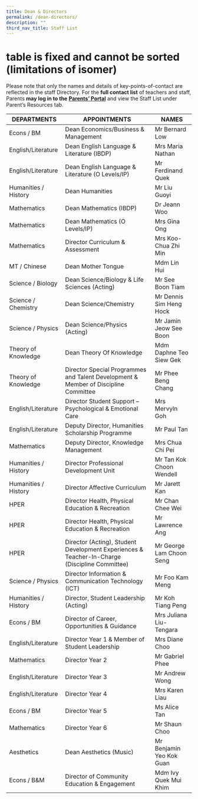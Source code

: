 ```yaml
---
title: Dean & Directors
permalink: /dean-directors/
description: ""
third_nav_title: Staff List
---
```


# table is fixed and cannot be sorted (limitations of isomer)

Please note that only the names and details of key-points-of-contact are reflected in the staff Directory. For the **full contact list** of teachers and staff, Parents **may log in to the** <a href="http://lms.acsindep.edu.sg/ACSIndep/logon_new.aspx?type=parents" target="_blank"><b>Parents’ Portal</b></a> and view the Staff List under Parent’s Resources tab.

|     DEPARTMENTS  |     APPOINTMENTS    |   NAMES    |
|----------------|-----------|---------------|
| Econs / BM           | Dean Economics/Business & Management                                                          | Mr Bernard Low           |
| English/Literature   | Dean English Language & Literature (IBDP)                                                     | Mrs Maria Nathan         |
| English/Literature   | Dean English Language & Literature (O Levels/IP)                                              | Mr Ferdinand Quek        |
| Humanities / History | Dean Humanities                                                                               | Mr Liu Guoyi             |
| Mathematics          | Dean Mathematics (IBDP)                                                                       | Dr Jeann Woo             |
| Mathematics          | Dean Mathematics (O Levels/IP)                                                                | Mrs Gina Ong             |
| Mathematics          | Director Curriculum & Assessment                                                              | Mrs Koo-Chua Zhi Min     |
| MT / Chinese         | Dean Mother Tongue                                                                            | Mdm Lin Hui              |
| Science / Biology    | Dean Science/Biology & Life Sciences (Acting)                                                 | Mr See Boon Tiam         |
| Science / Chemistry  | Dean Science/Chemistry                                                                        | Mr Dennis Sim Heng Hock  |
| Science / Physics    | Dean Science/Physics (Acting)                                                                 | Mr Jamin Jeow See Boon   |
| Theory of Knowledge  | Dean Theory Of Knowledge                                                                      | Mdm Daphne Teo Siew Gek  |
| Theory of Knowledge  | Director Special Programmes and Talent Development & Member of Discipline Committee           | Mr Phee Beng Chang       |
| English/Literature   | Director Student Support – Psychological & Emotional Care                                     | Mrs Mervyln Goh          |
| English/Literature   | Deputy Director, Humanities Scholarship Programme                                             | Mr Paul Tan              |
| Mathematics          | Deputy Director, Knowledge Management                                                         | Mrs Chua Chi Pei         |
| Humanities / History | Director Professional Development Unit                                                        | Mr Tan Kok Choon Wendell |
| Humanities / History | Director Affective Curriculum                                                                 | Mr Jarett Kan            |
| HPER                 | Director Health, Physical Education & Recreation                                              | Mr Chan Chee Wei         |
| HPER                 | Director Health, Physical Education & Recreation                                              | Mr Lawrence Ang          |
| HPER                 | Director (Acting), Student Development Experiences & Teacher-In-Charge (Discipline Committee) | Mr George Lam Choon Seng |
| Science / Physics    | Director Information & Communication Technology (ICT)                                         | Mr Foo Kam Meng          |
| Humanities / History | Director, Student Leadership (Acting)                                                         | Mr Koh Tiang Peng        |
| Econs / BM           | Director of Career, Opportunities & Guidance                                                  | Mrs Juliana Liu-Tengara  |
| English/Literature   | Director Year 1 & Member of Student Leadership                                                | Mrs Diane Choo           |
| Mathematics          | Director Year 2                                                                               | Mr Gabriel Phee          |
| English/Literature   | Director Year 3                                                                               | Mr Andrew Wong           |
| English/Literature   | Director Year 4                                                                               | Mrs Karen Liau           |
| Econs / BM           | Director Year 5                                                                               | Ms Alice Tan             |
| Mathematics          | Director Year 6                                                                               | Mr Shaun Choo            |
| Aesthetics           | Dean Aesthetics (Music)                                                                       | Mr Benjamin Yeo Kok Guan |
| Econs / B&M          | Director of Community Education & Engagement                                                  | Mdm Ivy Quek Mui Khim    |